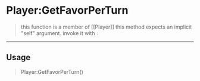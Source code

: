 # Player:GetFavorPerTurn
> this function is a member of [[Player]]
> this method expects an implicit "self" argument. invoke it with `:`
-----
## Usage
> Player:GetFavorPerTurn()
